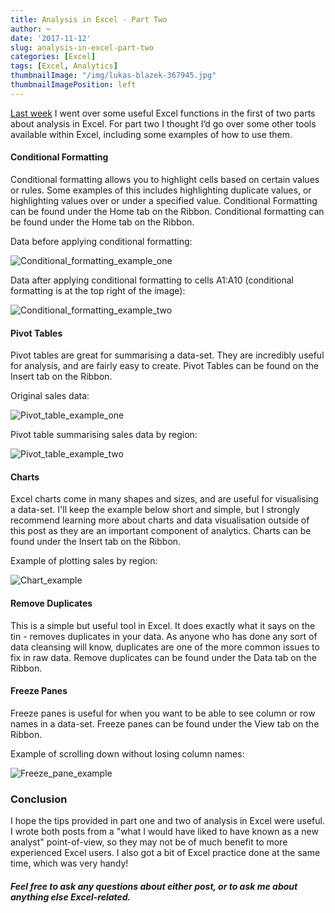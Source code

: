 ```yaml
---
title: Analysis in Excel - Part Two
author: ~
date: '2017-11-12'
slug: analysis-in-excel-part-two
categories: [Excel]
tags: [Excel, Analytics]
thumbnailImage: "/img/lukas-blazek-367945.jpg"
thumbnailImagePosition: left
---
```


[Last week](https://jbraggins.netlify.com/2017/11/analysis-in-excel-part-one) I went over some useful Excel functions in the first of two parts about analysis in Excel. For part two I thought I’d go over some other tools available within Excel, including some examples of how to use them.

#### Conditional Formatting

Conditional formatting allows you to highlight cells based on certain values or rules. Some examples of this includes highlighting duplicate values, or highlighting values over or under a specified value. Conditional Formatting can be found under the Home tab on the Ribbon. Conditional formatting can be found under the Home tab on the Ribbon.


Data before applying conditional formatting:


<img src="/img/Conditional_formatting1.png" title="Conditional_formatting_example_one"/>



Data after applying conditional formatting to cells A1:A10 (conditional formatting is at the top right of the image):


<img src="/img/Conditional_formatting2.png" title="Conditional_formatting_example_two"/>

#### Pivot Tables

Pivot tables are great for summarising a data-set. They are incredibly useful for analysis, and are fairly easy to create. Pivot Tables can be found on the Insert tab on the Ribbon.


Original sales data:


<img src="/img/Pivot1.png" title="Pivot_table_example_one"/>



Pivot table summarising sales data by region:


<img src="/img/Pivot2.png" title="Pivot_table_example_two"/>

#### Charts

Excel charts come in many shapes and sizes, and are useful for visualising a data-set. I'll keep the example below short and simple, but I strongly recommend learning more about charts and data visualisation outside of this post as they are an important component of analytics. Charts can be found under the Insert tab on the Ribbon. 

Example of plotting sales by region:


<img src="/img/Chart.png" title="Chart_example"/>

#### Remove Duplicates

This is a simple but useful tool in Excel. It does exactly what it says on the tin - removes duplicates in your data. As anyone who has done any sort of data cleansing will know, duplicates are one of the more common issues to fix in raw data. Remove duplicates can be found under the Data tab on the Ribbon.  


#### Freeze Panes

Freeze panes is useful for when you want to be able to see column or row names in a data-set. Freeze panes can be found under the View tab on the Ribbon. 

Example of scrolling down without losing column names:


<img src="/img/Freeze_panes2.png" title="Freeze_pane_example"/>


### Conclusion

I hope the tips provided in part one and two of analysis in Excel were useful. I wrote both posts from a "what I would have liked to have known as a new analyst" point-of-view, so they may not be of much benefit to more experienced Excel users. 
I also got a bit of Excel practice done at the same time, which was very handy!  

##### Feel free to ask any questions about either post, or to ask me about anything else Excel-related.
